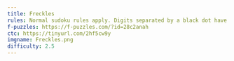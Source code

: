 ```yaml
---
title: Freckles
rules: Normal sudoku rules apply. Digits separated by a black dot have a 1:2 ratio. Digits along a thermometer strictly increase from the bulb end, not necessarily consecutively.
f-puzzles: https://f-puzzles.com/?id=28c2anah
ctc: https://tinyurl.com/2hf5cw9y
imgname: Freckles.png
difficulty: 2.5
---
```

